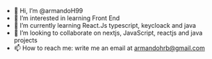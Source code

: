 - 👋 Hi, I’m @armandoH99
- 👀 I’m interested in learning Front End
- 🌱 I’m currently learning React.Js typescript, keycloack and java
- 💞️ I’m looking to collaborate on nextjs, JavaScript, reactjs and java projects
- 📫 How to reach me: write me an email at armandohrb@gmail.com

<!---
armandoH99/armandoH99 is a ✨ special ✨ repository because its `README.md` (this file) appears on your GitHub profile.
You can click the Preview link to take a look at your changes.
--->
